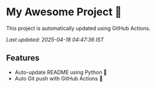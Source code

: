 # My Awesome Project 🚀

This project is automatically updated using GitHub Actions.

_Last updated: 2025-04-18 04:47:36 IST_

## Features
- Auto-update README using Python 🐍
- Auto Git push with GitHub Actions 🤖
